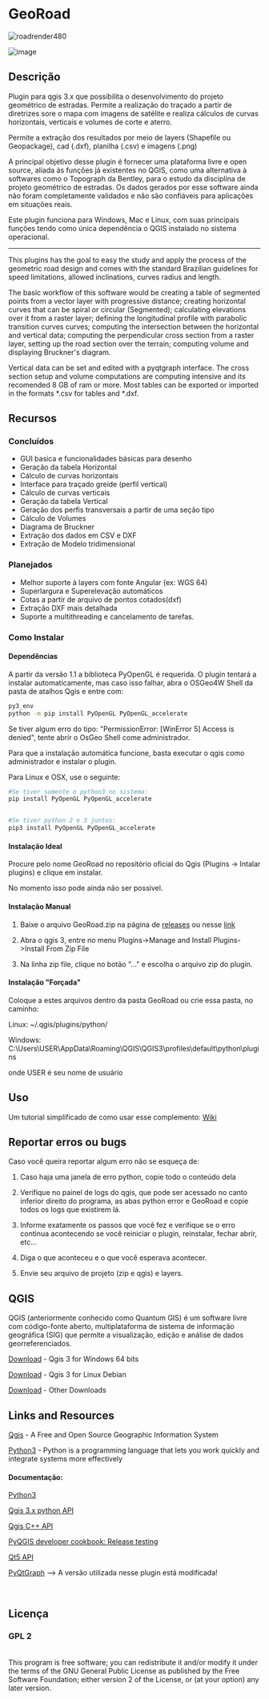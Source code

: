 # GeoRoad

![roadrender480](https://user-images.githubusercontent.com/24435787/177056338-7a77195b-bf76-4a55-be05-2db0b5d0d669.gif)

![image](https://user-images.githubusercontent.com/24435787/177056760-7dbe59f7-0702-47f5-9823-fe17649e152d.png)

## Descrição


Plugin para qgis 3.x que possibilita o desenvolvimento do projeto geométrico de estradas. Permite a realização do traçado a partir de diretrizes sore o mapa com imagens de satélite e realiza cálculos de curvas horizontais, verticais e volumes de corte e aterro.

Permite a extração dos resultados por meio de layers (Shapefile ou Geopackage), cad (.dxf), planilha (.csv) e imagens (.png)

A principal objetivo desse plugin é fornecer uma plataforma livre e open source, aliada às funções já existentes no QGIS, como uma alternativa à softwares como o Topograph da Bentley, para o estudo da disciplina de projeto geométrico de estradas. Os dados gerados por esse software ainda não foram completamente validados e não são confiáveis para aplicações em situações reais.

Este plugin funciona para Windows, Mac e Linux, com suas principais funções tendo como única dependência o QGIS instalado no sistema operacional.

---------------------------------------------------------------------

This plugins has the goal to easy the study and apply the process of the geometric road design and comes with the standard Brazilian guidelines for speed limitations, allowed inclinations, curves radius and length.

The basic workflow of this software would be creating a table of segmented points from a vector layer with progressive distance; creating horizontal curves that can be spiral or circular (Segmented); calculating elevations over it from a raster layer; defining the longitudinal profile with parabolic transition curves curves; computing the intersection between the horizontal and vertical data; computing the perpendicular cross section from a raster layer, setting up the road section over the terrain; computing volume and displaying Bruckner's diagram.

Vertical data can be set and edited with a pyqtgraph interface. The cross section setup and volume computations are computing intensive and its recomended 8 GB of ram or more. Most tables can be exported or imported in the formats *.csv for tables and *.dxf.


## Recursos

### Concluídos

* GUI basica e funcionalidades básicas para desenho
* Geração da tabela Horizontal
* Cálculo de curvas horizontais
* Interface para traçado greide (perfil vertical)
* Cálculo de curvas verticais
* Geração da tabela Vertical
* Geração dos perfis transversais a partir de uma seção tipo
* Cálculo de Volumes
* Diagrama de Bruckner
* Extração dos dados em CSV e DXF
* Extração de Modelo tridimensional


### Planejados
* Melhor suporte à layers com fonte Angular (ex: WGS 64)
* Superlargura e Superelevação automáticos
* Cotas a partir de arquivo de pontos cotados(dxf)
* Extração DXF mais detalhada
* Suporte a multithreading e cancelamento de tarefas.

### Como Instalar

#### Dependências

A partir da versão 1.1 a biblioteca PyOpenGL é requerida. O plugin tentará a instalar automaticamente, mas caso isso falhar, abra o OSGeo4W Shell da pasta de atalhos Qgis e entre com:

```bash
py3_env
python -m pip install PyOpenGL PyOpenGL_accelerate
```

Se tiver algum erro do tipo: "PermissionError: [WinError 5] Access is denied", tente abrir o OsGeo Shell come administrador.

Para que a instalação automática funcione, basta executar o qgis como administrador e instalar o plugin. 

Para Linux e OSX, use o seguinte:

```bash
#Se tiver somente o python3 no sistema:
pip install PyOpenGL PyOpenGL_accelerate


#Se tiver python 2 e 3 juntos:
pip3 install PyOpenGL PyOpenGL_accelerate
```

#### Instalação Ideal

Procure pelo nome GeoRoad no repositório oficial do Qgis (Plugins -> Intalar plugins) e clique em instalar. 

No momento isso pode ainda não ser possivel.

#### Instalação Manual

1. Baixe o arquivo GeoRoad.zip na página de [releases](https://github.com/matheusfillipe/Topografia/releases) ou nesse [link](https://github.com/matheusfillipe/Topografia/releases/download/v1.1/GeoRoad.zip) 

2. Abra o qgis 3, entre no menu Plugins->Manage and Install Plugins->Install From Zip File

3. Na linha zip file, clique no botão "..." e escolha o arquivo zip do plugin. 

#### Instalação "Forçada"

Coloque a estes arquivos dentro da pasta GeoRoad ou crie essa pasta, no caminho:
 
Linux: ~/.qgis/plugins/python/

Windows:  C:\Users\USER\AppData\Roaming\QGIS\QGIS3\profiles\default\python\plugins

onde USER é seu nome de usuário


## Uso

Um tutorial simplificado de como usar esse complemento: [Wiki](https://github.com/matheusfillipe/Topografia/wiki)


## Reportar erros ou bugs

Caso você queira reportar algum erro não se esqueça de:

1. Caso haja uma janela de erro python, copie todo o conteúdo dela

2. Verifique no painel de logs do qgis, que pode ser acessado no canto inferior direito do programa, as abas python error e GeoRoad e copie todos os logs que existirem lá.

3. Informe exatamente os passos que você fez e verifique se o erro continua acontecendo se você reiniciar o plugin, reinstalar, fechar abrir, etc... 

4. Diga o que aconteceu e o que você esperava acontecer.

5. Envie seu arquivo de projeto (zip e qgis) e layers.

## QGIS

QGIS (anteriormente conhecido como Quantum GIS) é um software livre com código-fonte aberto, multiplataforma de sistema de informação geográfica (SIG) que permite a visualização, edição e análise de dados georreferenciados.

[Download](https://www.qgis.org/pt_BR/site/forusers/download.html#windows) - Qgis 3 for Windows 64 bits

[Download](https://qgis.org/en/site/forusers/alldownloads.html#debian-ubuntu) - Qgis 3 for Linux Debian 

[Download](https://qgis.org/en/site/forusers/download.html) - Other Downloads

## Links and Resources
[Qgis](https://www.qgis.org) - A Free and Open Source Geographic Information System 

[Python3](https://www.python.org/) - Python is a programming language that lets you work quickly
and integrate systems more effectively

#### Documentação:

[Python3](https://www.python.org/)

[Qgis 3.x python API](https://qgis.org/pyqgis/master/)

[Qgis C++ API ](https://qgis.org/api/)

[PyQGIS developer cookbook: Release testing](https://docs.qgis.org/3.4/pdf/en/QGIS-testing-PyQGISDeveloperCookbook-en.pdf)

[Qt5 API](https://doc.qt.io/qt-5)

[PyQtGraph](http://www.pyqtgraph.org/) --> A versão utilizada nesse plugin está modificada!


<br>


## Licença

### GPL 2
<br>
This program is free software; you can redistribute it and/or modify it under the terms of the GNU General Public License as published by the Free Software Foundation; either version 2 of the License, or (at your option) any later version.                                   




